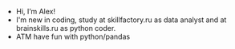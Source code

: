- Hi, I’m Alex!
- I'm new in coding, study at skillfactory.ru as data analyst and at brainskills.ru as python coder.
- ATM have fun with python/pandas

<!---
xandervoron/xandervoron is a ✨ special ✨ repository because its `README.md` (this file) appears on your GitHub profile.
You can click the Preview link to take a look at your changes.
--->
